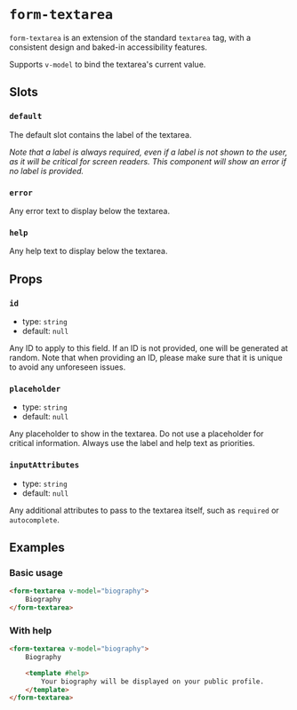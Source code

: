 # `form-textarea`

`form-textarea` is an extension of the standard `textarea` tag, with a consistent design and baked-in accessibility features.

Supports `v-model` to bind the textarea's current value.

## Slots

### `default`

The default slot contains the label of the textarea.

_Note that a label is always required, even if a label is not shown to the user, as it will be critical for screen readers. This component will show an error if no label is provided._

### `error`

Any error text to display below the textarea.

### `help`

Any help text to display below the textarea.

## Props

### `id`

- type: `string`
- default: `null`

Any ID to apply to this field. If an ID is not provided, one will be generated at random. Note that when providing an ID, please make sure that it is unique to avoid any unforeseen issues.

### `placeholder`

- type: `string`
- default: `null`

Any placeholder to show in the textarea. Do not use a placeholder for critical information. Always use the label and help text as priorities.

### `inputAttributes`

- type: `string`
- default: `null`

Any additional attributes to pass to the textarea itself, such as `required` or `autocomplete`.

## Examples

### Basic usage

```html
<form-textarea v-model="biography">
	Biography
</form-textarea>
```

### With help

```html
<form-textarea v-model="biography">
	Biography

	<template #help>
		Your biography will be displayed on your public profile.
	</template>
</form-textarea>
```
